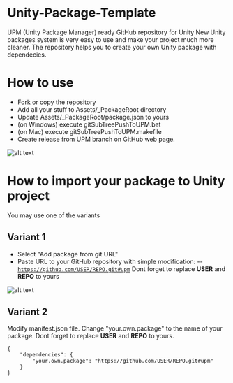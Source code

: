 # Unity-Package-Template
UPM (Unity Package Manager) ready GitHub repository for Unity
New Unity packages system is very easy to use and make your project much more cleaner.
The repository helps you to create your own Unity package with dependecies.

# How to use
- Fork or copy the repository
- Add all your stuff to Assets/_PackageRoot directory
- Update Assets/_PackageRoot/package.json to yours
- (on Windows) execute gitSubTreePushToUPM.bat
- (on Mac) execute gitSubTreePushToUPM.makefile
- Create release from UPM branch on GitHub web page.

![alt text](https://neogeek.dev/images/creating-custom-packages-for-unity-2018.3--git-release.png)


# How to import your package to Unity project
You may use one of the variants

## Variant 1
- Select "Add package from git URL"
- Paste URL to your GitHub repository with simple modification:
-- <code>https://github.com/USER/REPO.git#upm</code> Dont forget to replace **USER** and **REPO** to yours

![alt text](https://neogeek.dev/images/creating-custom-packages-for-unity-2018.3--package-manager.png)

## Variant 2
Modify manifest.json file. 
Change "your.own.package" to the name of your package.
Dont forget to replace **USER** and **REPO** to yours.
<pre><code>{
    "dependencies": {
        "your.own.package": "https://github.com/USER/REPO.git#upm"
    }
}
</code></pre>
